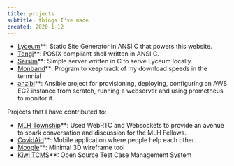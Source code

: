 ```yaml
---
title: projects
subtitle: things I've made
created: 2020-1-12
---
```


- [Lyceum](https://github.com/awalvie/lyceum)**: Static Site Generator in ANSI C that powers this website.
- [Tengi](https://github.com/awalvie/tengi)**: POSIX compliant shell written in ANSI C.
- [Sersim](https://github.com/awalvie/sersim)**: Simple server written in C to serve Lyceum locally.
- [Monband](https://github.com/awalvie/utilities/tree/master/monband)**: Program to keep track of my download speeds in the termnial
- [anzibl](https://github.com/awalvie/anzibl)**: Ansible project for provisioning, deploying, configuring an AWS EC2 instance from scratch, running a webserver and using prometheus to monitor it.

Projects that I have contributed to:

- [MLH Township](https://github.com/zerefwayne/mlh-township)**: Used WebRTC and Websockets to provide an avenue to spark conversation and discussion for the MLH Fellows.
- [CovidAid](https://github.com/NitishGadangi/CovidAid)**: Mobile application where people help each other.
- [Moogle](https://wiki.xxiivv.com/site/moogle.html)**: Minimal 3D wireframe tool
- [Kiwi TCMS](https://github.com/kiwitcms/Kiwi)**: Open Source Test Case Management System